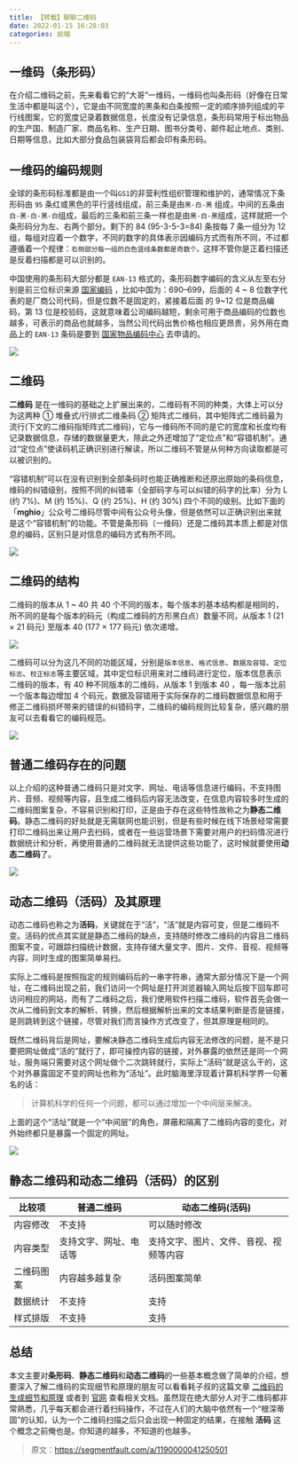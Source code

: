 ```yaml
---
title: 【转载】聊聊二维码
date: 2022-01-15 16:28:03
categories: 前端
---
```

## 一维码（条形码）

在介绍二维码之前，先来看看它的“大哥”一维码，一维码也叫条形码（好像在日常生活中都是叫这个），它是由不同宽度的黑条和白条按照一定的顺序排列组成的平行线图案，它的宽度记录着数据信息，长度没有记录信息，条形码常用于标出物品的生产国、制造厂家、商品名称、生产日期、图书分类号、邮件起止地点、类别、日期等信息，比如大部分食品包装袋背后都会印有条形码。

## 一维码的编码规则

全球的条形码标准都是由一个叫`GS1`的非营利性组织管理和维护的，通常情况下条形码由 `95` 条红或黑色的平行竖线组成，前三条是由`黑-白-黑` 组成，中间的五条由`白-黑-白-黑-白`组成，最后的三条和前三条一样也是由`黑-白-黑`组成，这样就把一个条形码分为左、右两个部分。剩下的 84 (95-3-5-3=84) 条按每 7 条一组分为 12 组，每组对应着一个数字，不同的数字的具体表示因编码方式而有所不同，不过都遵循着一个规律：`右侧部分每一组的白色竖线条数都是奇数个。`这样不管你是正着扫描还是反着扫描都是可以识别的。

中国使用的条形码大部分都是 `EAN-13` 格式的，条形码数字编码的含义从左至右分别是前三位标识来源 [国家编码](https://link.segmentfault.com/?enc=u415wXPJT57AK3j3OzvnQA%3D%3D.ElQAhliAonVsPWZHkzk0arQT9j0ZVEdSUB%2ByCQbIQ%2FRJIvYW2u8wFOCjhy%2Fe6t1BeR0JrIbjoHnDKGyJIU%2Bgpw%3D%3D) ，比如中国为：690–699，后面的 4 ~ 8 位数字代表的是厂商公司代码，但是位数不是固定的，紧接着后面 的 9~12 位是商品编码，第 13 位是校验码，这就意味着公司编码越短，剩余可用于商品编码的位数也越多，可表示的商品也就越多，当然公司代码出售价格也相应更昂贵，另外用在商品上的 `EAN-13` 条码是要到 [国家物品编码中心](https://link.segmentfault.com/?enc=igoifaW97yo3NBgmP0xZUw%3D%3D.srEVMcuP6AQWeAq4feVft%2B1q2NbHXwzNTW2fjjV%2FQ3Q%3D) 去申请的。

![](https://upload-images.jianshu.io/upload_images/10024246-efd4d3f3a309bfcf.png?imageMogr2/auto-orient/strip%7CimageView2/2/w/1240)

## 二维码

**二维码** 是在一维码的基础之上扩展出来的，二维码有不同的种类，大体上可以分为这两种 ① 堆叠式/行排式二维条码 ② 矩阵式二维码，其中矩阵式二维码最为流行(下文的二维码指矩阵式二维码)，它与一维码所不同的是它的宽度和长度均有记录数据信息，存储的数据量更大，除此之外还增加了“定位点”和“容错机制”。通过“定位点”使读码机正确识别进行解读，所以二维码不管是从何种方向读取都是可以被识别的。

“容错机制”可以在没有识别到全部条码时也能正确推断和还原出原始的条码信息，维码的纠错级别，按照不同的纠错率（全部码字与可以纠错的码字的比率）分为 L (约 7%)、M (约 15%)、Q (约 25%)、H (约 30%) 四个不同的级别。比如下面的「**mghio**」公众号二维码尽管中间有公众号头像，但是依然可以正确识别出来就是这个“容错机制”的功能。不管是条形码（一维码）还是二维码其本质上都是对信息的编码，区别只是对信息的编码方式有所不同。

![](https://upload-images.jianshu.io/upload_images/10024246-ee96101a83c8d6e8.png?imageMogr2/auto-orient/strip%7CimageView2/2/w/1240)

## 二维码的结构

二维码的版本从 1 ~ 40 共 40 个不同的版本，每个版本的基本结构都是相同的，所不同的是每个版本的码元（构成二维码的方形黑白点）数量不同，从版本 1 (21 × 21 码元) 至版本 40 (177 × 177 码元) 依次递增。

![](https://upload-images.jianshu.io/upload_images/10024246-883c955b2bc3f8b8.png?imageMogr2/auto-orient/strip%7CimageView2/2/w/1240)

二维码可以分为这几不同的功能区域，分别是`版本信息`、`格式信息`、`数据及容错`、`定位标志`、`校正标志`等主要区域，其中定位标识用来对二维码进行定位，版本信息表示二维码的版本，有 40 种不同版本的二维码，从版本 1 到版本 40 ，每一版本比前一个版本每边增加 4 个码元，数据及容错用于实际保存的二维码数据信息和用于修正二维码损坏带来的错误的纠错码字，二维码的编码规则比较复杂，感兴趣的朋友可以去看看它的编码规范。

![](https://upload-images.jianshu.io/upload_images/10024246-c1f21896d4d95cf9.png?imageMogr2/auto-orient/strip%7CimageView2/2/w/1240)
## 普通二维码存在的问题

以上介绍的这种普通二维码只是对文字、网址、电话等信息进行编码，不支持图片、音频、视频等内容，且生成二维码后内容无法改变，在信息内容较多时生成的二维码图案复杂，不容易识别和打印，正是由于存在这些特性故称之为**静态二维码**。静态二维码的好处就是无需联网也能识别，但是有些时候在线下场景经常需要打印二维码出来让用户去扫码，或者在一些运营场景下需要对用户的扫码情况进行数据统计和分析，再使用普通的二维码就无法提供这些功能了，这时候就要使用**动态二维码**了。

![](https://upload-images.jianshu.io/upload_images/10024246-b680f6cace57d31c.png?imageMogr2/auto-orient/strip%7CimageView2/2/w/1240)

## 动态二维码（活码）及其原理

动态二维码也称之为**活码**，关键就在于“活”，“活”就是内容可变，但是二维码不变。活码的优点其实就是静态二维码的缺点，支持随时修改二维码的内容且二维码图案不变，可跟踪扫描统计数据，支持存储大量文字、图片、文件、音视、视频等内容，同时生成的图案简单易扫。

实际上二维码是按照指定的规则编码后的一串字符串，通常大部分情况下是一个网址，在二维码出现之前，我们访问一个网址是打开浏览器输入网址后按下回车即可访问相应的网站，而有了二维码之后，我们使用软件扫描二维码，软件首先会做一次从二维码到文本的解析、转换，然后根据解析出来的文本结果判断是否是链接，是则跳转到这个链接，尽管对我们而言操作方式改变了，但其原理是相同的。

既然二维码背后是网址，要解决静态二维码生成后内容无法修改的问题，是不是只要把网址做成“活的”就行了，即可操控内容的链接，对外暴露的依然还是同一个网址，服务端只需要对这个网址做个二次跳转就行，实际上“活码”就是这么干的，这个对外暴露固定不变的网址也称为“活址”。此时脑海里浮现着计算机科学界一句著名的话：

> 计算机科学的任何一个问题，都可以通过增加一个中间层来解决。

上面的这个“活址”就是一个“中间层”的角色，屏蔽和隔离了二维码内容的变化，对外始终都只是暴露一个固定的网址。

![](https://upload-images.jianshu.io/upload_images/10024246-c71aee030191ca5b.png?imageMogr2/auto-orient/strip%7CimageView2/2/w/1240)

## 静态二维码和动态二维码（活码）的区别

| 比较项 | 普通二维码 | 动态二维码(活码) |
| --- | --- | --- |
| 内容修改 | 不支持 | 可以随时修改 |
| 内容类型 | 支持文字、网址、电话等 | 支持文字、图片、文件、音视、视频等内容 |
| 二维码图案 | 内容越多越复杂 | 活码图案简单 |
| 数据统计 | 不支持 | 支持 |
| 样式排版 | 不支持 | 支持 |

## 总结

本文主要对**条形码**、**静态二维码**和**动态二维码**的一些基本概念做了简单的介绍，想要深入了解二维码的实现细节和原理的朋友可以看看耗子叔的这篇文章 [二维码的生成细节和原理](https://link.segmentfault.com/?enc=W%2B1nCAMF0qxvAQhRGANobQ%3D%3D.Jv4sNBwxcWgY1NQsIGy%2FxbyJ%2BiYe6NSakmbHmvjltpcgmXmQIvk4Kzvmug84wttr) 或者到 [官网](https://link.segmentfault.com/?enc=cgxVTm6eJ7ezhGHX2sJg1Q%3D%3D.IThe%2FRP2zT8CdvYcq2EoDldm8SHGEF5kEqdBnEMNhXtEAnVf8Um4jCpYRr1CiFQy) 查看相关文档。虽然现在绝大部分人对于二维码都非常熟悉，几乎每天都会进行着扫码操作，不过在人们的大脑中依然有一个“根深蒂固”的认知，认为一个二维码扫描之后只会出现一种固定的结果，在接触 **活码** 这个概念之前俺也是。你知道的越多，不知道的也越多。
>原文：https://segmentfault.com/a/1190000041250501